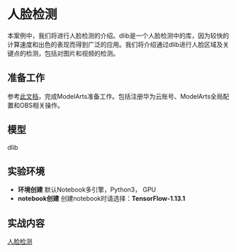  # 人脸检测

本案例中，我们将进行人脸检测的介绍。dlib是一个人脸检测中的库，因为较快的计算速度和出色的表现而得到广泛的应用。我们将介绍通过dlib进行人脸区域及关键点的检测，包括对图片和视频的检测。


## 准备工作

参考[此文档](https://github.com/huaweicloud/ModelArts-Lab/tree/master/docs/ModelArts准备工作)，完成ModelArts准备工作。包括注册华为云账号、ModelArts全局配置和OBS相关操作。


 ## 模型

 dlib

 ## 实验环境

 - **环境创建**
 默认Notebook多引擎，Python3， GPU
 - **notebook创建**
    创建notebook时请选择：**TensorFlow-1.13.1**

 ## 实战内容

[人脸检测](./face_detection.ipynb)